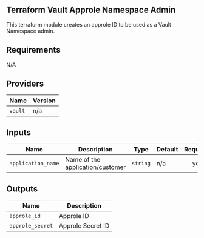 ## Terraform Vault Approle Namespace Admin

This terraform module creates an approle ID to be used as a Vault Namespace admin.

## Requirements

N/A

## Providers

| Name | Version |
|------|---------|
| `vault` | n/a |

## Inputs

| Name | Description | Type | Default | Required |
|------|-------------|------|---------|:--------:|
| `application_name` | Name of the application/customer | `string` | n/a | yes |

## Outputs

| Name | Description |
|------|-------------|
| `approle_id` | Approle ID |
| `approle_secret` | Approle Secret ID |
